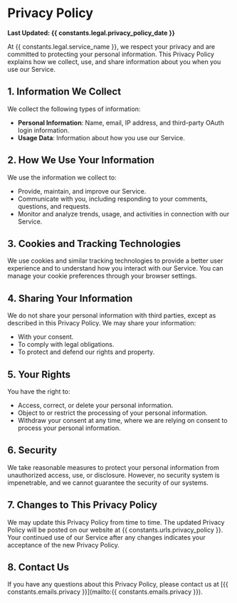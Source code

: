 # Privacy Policy

**Last Updated: {{ constants.legal.privacy_policy_date }}**

At {{ constants.legal.service_name }}, we respect your privacy and are committed to protecting your personal information. This Privacy Policy explains how we collect, use, and share information about you when you use our Service.

## 1. Information We Collect
We collect the following types of information:
- **Personal Information**: Name, email, IP address, and third-party OAuth login information.
- **Usage Data**: Information about how you use our Service.

## 2. How We Use Your Information
We use the information we collect to:
- Provide, maintain, and improve our Service.
- Communicate with you, including responding to your comments, questions, and requests.
- Monitor and analyze trends, usage, and activities in connection with our Service.

## 3. Cookies and Tracking Technologies
We use cookies and similar tracking technologies to provide a better user experience and to understand how you interact with our Service. You can manage your cookie preferences through your browser settings.

## 4. Sharing Your Information
We do not share your personal information with third parties, except as described in this Privacy Policy. We may share your information:
- With your consent.
- To comply with legal obligations.
- To protect and defend our rights and property.

## 5. Your Rights
You have the right to:
- Access, correct, or delete your personal information.
- Object to or restrict the processing of your personal information.
- Withdraw your consent at any time, where we are relying on consent to process your personal information.

## 6. Security
We take reasonable measures to protect your personal information from unauthorized access, use, or disclosure. However, no security system is impenetrable, and we cannot guarantee the security of our systems.

## 7. Changes to This Privacy Policy
We may update this Privacy Policy from time to time. The updated Privacy Policy will be posted on our website at {{ constants.urls.privacy_policy }}. Your continued use of our Service after any changes indicates your acceptance of the new Privacy Policy.

## 8. Contact Us
If you have any questions about this Privacy Policy, please contact us at [{{ constants.emails.privacy }}](mailto:{{ constants.emails.privacy }}).
